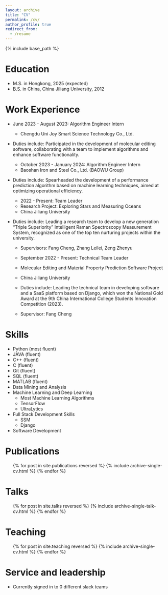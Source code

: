 ```yaml
---
layout: archive
title: "CV"
permalink: /cv/
author_profile: true
redirect_from:
  - /resume
---
```


{% include base_path %}

Education
======
* M.S. in Hongkong, 2025 (expected)
* B.S. in China, China Jiliang University, 2012

Work Experience
======

* June 2023 - August 2023: Algorithm Engineer Intern
  * Chengdu Uni Joy Smart Science Technology Co., Ltd.

* Duties include: Participated in the development of molecular editing software, collaborating with a team to implement algorithms and enhance software functionality.
  * October 2023 - January 2024: Algorithm Engineer Intern
  * Baoshan Iron and Steel Co., Ltd. (BAOWU Group)

* Duties include: Spearheaded the development of a performance prediction algorithm based on machine learning techniques, aimed at optimizing operational efficiency.
  * 2022 - Present: Team Leader
  * Research Project: Exploring Stars and Measuring Oceans
  * China Jiliang University

* Duties include: Leading a research team to develop a new generation “Triple Superiority” Intelligent Raman Spectroscopy Measurement System, recognized as one of the top ten nurturing projects within the university.
  * Supervisors: Fang Cheng, Zhang Leilei, Zeng Zhenyu
  * September 2022 - Present: Technical Team Leader
  * Molecular Editing and Material Property Prediction Software Project
  * China Jiliang University

  * Duties include: Leading the technical team in developing software and a SaaS platform based on Django, which won the National Gold Award at the 9th China International College Students Innovation Competition (2023).
  * Supervisor: Fang Cheng


  
Skills
======
* Python (most fluent)
* JAVA (fluent)
* C++ (fluent)
* C (fluent)
* Git (fluent)
* SQL (fluent)
* MATLAB (fluent)
* Data Mining and Analysis
* Machine Learning and Deep Learning
  * Most Machine Learning Algorithms
  * TensorFlow
  * UltraLytics
* Full Stack Development Skills
  * SSM
  * Django
* Software Development


Publications
======
  <ul>{% for post in site.publications reversed %}
    {% include archive-single-cv.html %}
  {% endfor %}</ul>
  
Talks
======
  <ul>{% for post in site.talks reversed %}
    {% include archive-single-talk-cv.html  %}
  {% endfor %}</ul>
  
Teaching
======
  <ul>{% for post in site.teaching reversed %}
    {% include archive-single-cv.html %}
  {% endfor %}</ul>
  
Service and leadership
======
* Currently signed in to 0 different slack teams
